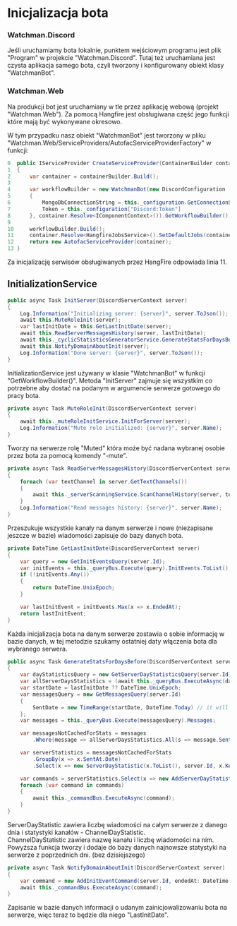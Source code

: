 # Inicjalizacja bota
  
### Watchman.Discord

Jeśli uruchamiamy bota lokalnie, punktem wejściowym programu jest plik "Program" w projekcie "Watchman.Discord".  Tutaj też
uruchamiana jest czysta aplikacja samego bota, czyli tworzony i konfigurowany obiekt klasy "WatchmanBot".

### Watchman.Web

Na produkcji bot jest uruchamiany w tle przez aplikację webową (projekt "Watchman.Web").  Za pomocą Hangfire jest obsługiwana część jego funkcji które mają być wykonywane okresowo.

W tym przypadku nasz obiekt "WatchmanBot" jest tworzony w pliku "Watchman.Web/ServiceProviders/AutofacServiceProviderFactory" w funkcji:
```csharp
0  public IServiceProvider CreateServiceProvider(ContainerBuilder containerBuilder)
1  {
2      var container = containerBuilder.Build();
3
4      var workflowBuilder = new WatchmanBot(new DiscordConfiguration
5      {
6          MongoDbConnectionString = this._configuration.GetConnectionString("Mongo"),
7          Token = this._configuration["Discord:Token"]
8      }, container.Resolve<IComponentContext>()).GetWorkflowBuilder();
9
10     workflowBuilder.Build();
11     container.Resolve<HangfireJobsService>().SetDefaultJobs(container);
12     return new AutofacServiceProvider(container);
13 }
```
Za inicjalizację serwisów obsługiwanych przez HangFire odpowiada linia 11.  

## InitializationService

```csharp
public async Task InitServer(DiscordServerContext server)
{ 
    Log.Information("Initializing server: {server}", server.ToJson());
    await this.MuteRoleInit(server);
    var lastInitDate = this.GetLastInitDate(server);
    await this.ReadServerMessagesHistory(server, lastInitDate);
    await this._cyclicStatisticsGeneratorService.GenerateStatsForDaysBefore(server, lastInitDate);
    await this.NotifyDomainAboutInit(server);
    Log.Information("Done server: {server}", server.ToJson());
}
```
InitializationService jest używany w klasie "WatchmanBot" w funkcji "GetWorkflowBuilder()".  Metoda "InitServer" zajmuje się wszystkim co potrzebne aby dostać na podanym w argumencie serwerze gotowego do pracy bota.  


```csharp
private async Task MuteRoleInit(DiscordServerContext server)
{
    await this._muteRoleInitService.InitForServer(server);
    Log.Information("Mute role initialized: {server}", server.Name);
}
```
Tworzy na serwerze rolę "Muted" która może być nadana wybranej osobie przez bota za pomocą komendy "-mute".  

```csharp
private async Task ReadServerMessagesHistory(DiscordServerContext server, DateTime lastInitDate)
{
    foreach (var textChannel in server.GetTextChannels())
    {
        await this._serverScanningService.ScanChannelHistory(server, textChannel, lastInitDate);
    }
    Log.Information("Read messages history: {server}", server.Name);
}
```
Przeszukuje wszystkie kanały na danym serwerze i nowe (niezapisane jeszcze w bazie) wiadomości zapisuje do bazy danych bota.  

```csharp
private DateTime GetLastInitDate(DiscordServerContext server)
{
    var query = new GetInitEventsQuery(server.Id);
    var initEvents = this._queryBus.Execute(query).InitEvents.ToList();
    if (!initEvents.Any())
    {
        return DateTime.UnixEpoch;
    }

    var lastInitEvent = initEvents.Max(x => x.EndedAt);
    return lastInitEvent;
}
```
Każda inicjalizacja bota na danym serwerze zostawia o sobie informację w bazie danych, w tej metodzie szukamy
ostatniej daty włączenia bota dla wybranego serwera.  

```csharp
public async Task GenerateStatsForDaysBefore(DiscordServerContext server, DateTime? lastInitDate)
{
    var dayStatisticsQuery = new GetServerDayStatisticsQuery(server.Id);
    var allServerDaysStatistics = (await this._queryBus.ExecuteAsync(dayStatisticsQuery)).ServerDayStatistics.ToList();
    var startDate = lastInitDate ?? DateTime.UnixEpoch;
    var messagesQuery = new GetMessagesQuery(server.Id)
    {
        SentDate = new TimeRange(startDate, DateTime.Today) // it will exclude today - it should generate today's stats tomorrow
    };
    var messages = this._queryBus.Execute(messagesQuery).Messages;

    var messagesNotCachedForStats = messages
        .Where(message => allServerDaysStatistics.All(s => message.SentAt.Date != s.Date));

    var serverStatistics = messagesNotCachedForStats
        .GroupBy(x => x.SentAt.Date)
        .Select(x => new ServerDayStatistic(x.ToList(), server.Id, x.Key));

    var commands = serverStatistics.Select(x => new AddServerDayStatisticCommand(x));
    foreach (var command in commands)
    {
        await this._commandBus.ExecuteAsync(command);
    }
}
```
ServerDayStatistic zawiera liczbę wiadomości na całym serwerze z danego dnia i statystyki kanałów - ChannelDayStatistic.  
ChannelDayStatistic zawiera nazwę kanału i liczbę wiadomości na nim.  
Powyższa funkcja tworzy i dodaje do bazy danych najnowsze statystyki na serwerze z poprzednich dni. (bez dzisiejszego)

```csharp
private async Task NotifyDomainAboutInit(DiscordServerContext server)
{
    var command = new AddInitEventCommand(server.Id, endedAt: DateTime.UtcNow);
    await this._commandBus.ExecuteAsync(command);
}
```
Zapisanie w bazie danych informacji o udanym zainicjowalizowaniu bota na serwerze, więc teraz to będzie dla niego "LastInitDate".